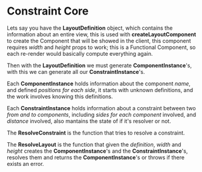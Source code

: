 # Constraint Core

Lets say you have the **LayoutDefinition** object, which contains the information about an entire view, this is used with **createLayoutComponent** to create the Component that will be showed in the client, this component requires _width_ and _height_ props to work; this is a Functional Component, so each re-render would basically compute everything again.

Then with the **LayoutDefinition** we must generate **ComponentInstance**'s, with this we can generate all our **ConstraintInstance**'s.

Each **ComponentInstance** holds information about the component _name_, and defined _positions for each side_, it starts with unknown definitions, and the work involves knowing this definitions.

Each **ConstraintInstance** holds information about a constraint between two _from and to components_, including _sides for each component_ involved, and _distance_ involved, also mantains the state of if it's resolver or not.

The **ResolveConstraint** is the function that tries to resolve a constraint.

The **ResolveLayout** is the function that given the _definition_, _width_ and _height_ creates the **ComponentInstance**'s and the **ConstraintInstance**'s, resolves them and returns the **ComponentInstance**'s or throws if there exists an error.
